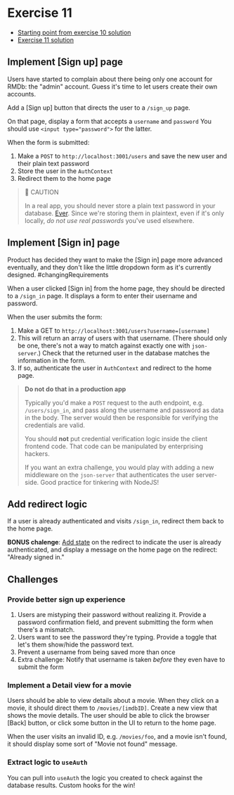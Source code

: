 # Exercise 11

- [Starting point from exercise 10 solution](https://github.com/AndrewSouthpaw/webdev/tree/exercise-10-solution/projects/rmdb)
- [Exercise 11 solution](https://github.com/AndrewSouthpaw/webdev/tree/exercise-11-solution/projects/rmdb)

## Implement [Sign up] page

Users have started to complain about there being only one account for RMDb: the "admin" account. Guess it's time to let users create their own accounts.

Add a [Sign up] button that directs the user to a `/sign_up` page.

On that page, display a form that accepts a `username` and `password` You should use `<input type="password">` for the latter.

When the form is submitted:

1. Make a `POST` to `http://localhost:3001/users` and save the new user and their plain text password
1. Store the user in the `AuthContext`
1. Redirect them to the home page

> 👹 CAUTION
> 
> In a real app, you should never store a plain text password in your database. [Ever](https://plaintextoffenders.com/about/). Since we're storing them in plaintext, even if it's only locally, *do not use real passwords* you've used elsewhere.

## Implement [Sign in] page

Product has decided they want to make the [Sign in] page more advanced eventually, and they don't like the little dropdown form as it's currently designed. #changingRequirements

When a user clicked [Sign in] from the home page, they should be directed to a `/sign_in` page. It displays a form to enter their username and password.

When the user submits the form:

1. Make a GET to `http://localhost:3001/users?username=[username]`
1. This will return an array of users with that username. (There should only be one, there's not a way to match against exactly one with `json-server`.) Check that the returned user in the database matches the information in the form.
1. If so, authenticate the user in `AuthContext` and redirect to the home page.

> **Do not do that in a production app**
> 
> Typically you'd make a `POST` request to the auth endpoint, e.g. `/users/sign_in`, and pass along the username and password as data in the body. The server would then be responsible for verifying the credentials are valid.
> 
> You should **not** put credential verification logic inside the client frontend code. That code can be manipulated by enterprising hackers.
> 
> If you want an extra challenge, you would play with adding a new middleware on the `json-server` that authenticates the user server-side. Good practice for tinkering with NodeJS!

## Add redirect logic

If a user is already authenticated and visits `/sign_in`, redirect them back to the home page.

**BONUS chalenge**: [Add state](https://reactrouter.com/web/api/Redirect/to-object) on the redirect to indicate the user is already authenticated, and display a message on the home page on the redirect: "Already signed in."

## Challenges

### Provide better sign up experience

1. Users are mistyping their password without realizing it. Provide a password confirmation field, and prevent submitting the form when there's a mismatch.
1. Users want to see the password they're typing. Provide a toggle that let's them show/hide the password text.
1. Prevent a username from being saved more than once
1. Extra challenge: Notify that username is taken *before* they even have to submit the form

### Implement a Detail view for a movie

Users should be able to view details about a movie. When they click on a movie, it should direct them to `/movies/[imdbID]`. Create a new view that shows the movie details. The user should be able to click the browser [Back] button, or click some button in the UI to return to the home page.

When the user visits an invalid ID, e.g. `/movies/foo`, and a movie isn't found, it should display some sort of "Movie not found" message.

### Extract logic to `useAuth`

You can pull into `useAuth` the logic you created to check against the database results. Custom hooks for the win!
